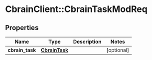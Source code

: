 # CbrainClient::CbrainTaskModReq

## Properties
Name | Type | Description | Notes
------------ | ------------- | ------------- | -------------
**cbrain_task** | [**CbrainTask**](CbrainTask.md) |  | [optional] 



